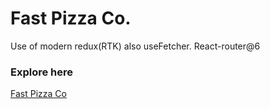 # Fast Pizza Co. 
Use of modern redux(RTK) also useFetcher. React-router@6

### Explore here
[Fast Pizza Co](https://fast-pizza-firstchoice.netlify.app)
